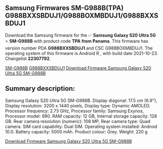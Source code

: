<h2>Samsung Firmwares SM-G988B(TPA) G988BXXSBDUJ1/G988BOXMBDUJ1/G988BXXSBDUJ1</h2>
Download the Samsung firmware for the ✅ <strong>Samsung Galaxy S20 Ultra 5G </strong> ⭐ <strong>SM-G988B</strong> with product code <strong>TPA</strong> <strong> from Panama</strong>. This firmware has version number PDA <strong>G988BXXSBDUJ1</strong> and CSC G988BOXMBDUJ1. The operating system of this firmware is Android R , with build date 2021-10-23. Changelist <strong>22307792</strong>.


[SM-G988B](https://samfirm.shop/samsung/model/SM-G988B)
[G988BXXSBDUJ1](https://samfirm.shop/samsung/pda/G988BXXSBDUJ1)
[Download Firmware Samsung Galaxy S20 Ultra 5G SM-G988B](https://samfirm.shop/samsung/firmware/467750)
<h2>Summary description:</h2>
<p>Samsung Galaxy S20 Ultra 5G SM-G988B. Display diagonal: 17.5 cm (6.9"), Display resolution: 3200 x 1440 pixels, Display type: Dynamic AMOLED. Processor frequency: 2.73 GHz, Processor family: Samsung Exynos, Processor model: 990. RAM capacity: 12 GB, Internal storage capacity: 128 GB. Rear camera resolution (numeric): 108 MP, Rear camera type: Quad camera. SIM card capability: Dual SIM. Operating system installed: Android 10.0. Battery capacity: 5000 mAh. Product colour: Grey. Weight: 220 g</p>


[Download Firmware Samsung Galaxy S20 Ultra 5G SM-G988B](https://samfirm.shop/samsung/firmware/467750)
